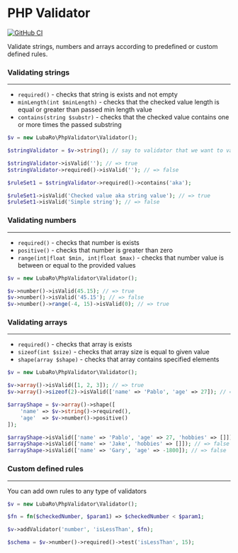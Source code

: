 # PHP Validator

[![GitHub CI](https://github.com/LubaRo/php-oop-project-lvl1/actions/workflows/ci-check.yml/badge.svg)](https://github.com/LubaRo/php-oop-project-lvl1/actions/workflows/ci-check.yml)

Validate strings, numbers and arrays according to predefined or custom defined rules.

### Validating strings
___

- `required()` - checks that string is exists and not empty
- `minLength(int $minLength)` - checks that the checked value length is equal or greater than passed min length value
- `contains(string $substr)` - checks that the checked value contains one or more times the passed substring

```php
$v = new LubaRo\PhpValidator\Validator();

$stringValidator = $v->string(); // say to validator that we want to validate strings

$stringValidator->isValid(''); // => true
$stringValidator->required()->isValid(''); // => false

$ruleSet1 = $stringValidator->required()->contains('aka');

$ruleSet1->isValid('Checked value aka string value'); // => true
$ruleSet1->isValid('Simple string'); // => false
```

### Validating numbers
___

- `required()` - checks that number is exists
- `positive()` - checks that number is greater than zero
- `range(int|float $min, int|float $max)` - checks that number value is between or equal to the provided values

```php
$v = new LubaRo\PhpValidator\Validator();

$v->number()->isValid(45.15); // => true
$v->number()->isValid('45.15'); // => false
$v->number()->range(-4, 15)->isValid(0); // => true
```

### Validating arrays
___
- `required()` - checks that array is exists
- `sizeof(int $size)` - checks that array size is equal to given value
- `shape(array $shape)` - checks that array contains specified elements

```php
$v = new LubaRo\PhpValidator\Validator();

$v->array()->isValid([1, 2, 3]); // => true
$v->array()->sizeof(2)->isValid(['name' => 'Pablo', 'age' => 27]); // => true

$arrayShape = $v->array()->shape([
    'name' => $v->string()->required(),
    'age'  => $v->number()->positive()
]);

$arrayShape->isValid(['name' => 'Pablo', 'age' => 27, 'hobbies' => []]); // => true
$arrayShape->isValid(['name' => 'Jake', 'hobbies' => []]); // => false
$arrayShape->isValid(['name' => 'Gary', 'age' => -1800]); // => false

```

### Custom defined rules
___
You can add own rules to any type of validators

```php
$v = new LubaRo\PhpValidator\Validator();

$fn = fn($checkedNumber, $param1) => $checkedNumber < $param1;

$v->addValidator('number', 'isLessThan', $fn);

$schema = $v->number()->required()->test('isLessThan', 15);
```